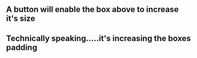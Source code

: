 ## A button will enable the box above to increase it's size
## Technically speaking.....it's increasing the boxes padding
